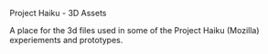Project Haiku - 3D Assets

A place for the 3d files used in some of the Project Haiku (Mozilla) experiements and prototypes. 


